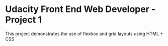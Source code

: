 # Udacity Front End Web Developer - Project 1

This project demonstrates the use of flexbox and grid layouts using HTML + CSS
